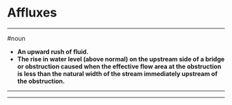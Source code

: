 # Affluxes
---
#noun
- **An upward rush of fluid.**
- **The rise in water level (above normal) on the upstream side of a bridge or obstruction caused when the effective flow area at the obstruction is less than the natural width of the stream immediately upstream of the obstruction.**
---
---
